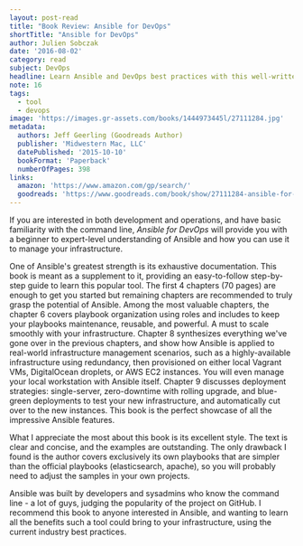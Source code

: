 ```yaml
---
layout: post-read
title: "Book Review: Ansible for DevOps"
shortTitle: "Ansible for DevOps"
author: Julien Sobczak
date: '2016-08-02'
category: read
subject: DevOps
headline: Learn Ansible and DevOps best practices with this well-written and technically excellent guide
note: 16
tags:
  - tool
  - devops
image: 'https://images.gr-assets.com/books/1444973445l/27111284.jpg'
metadata:
  authors: Jeff Geerling (Goodreads Author)
  publisher: 'Midwestern Mac, LLC'
  datePublished: '2015-10-10'
  bookFormat: 'Paperback'
  numberOfPages: 398
links:
  amazon: 'https://www.amazon.com/gp/search/'
  goodreads: 'https://www.goodreads.com/book/show/27111284-ansible-for-devops'
---
```


If you are interested in both development and operations, and have basic familiarity with the command line, *Ansible for DevOps* will provide you with a beginner to expert-level understanding of Ansible and how you can use it to manage your infrastructure.

One of Ansible's greatest strength is its exhaustive documentation. This book is meant as a supplement to it, providing an easy-to-follow step-by-step guide to learn this popular tool. The first 4 chapters (70 pages) are enough to get you started but remaining chapters are recommended to truly grasp the potential of Ansible. Among the most valuable chapters, the chapter 6 covers playbook organization using roles and includes to keep your playbooks maintenance, reusable, and powerful. A must to scale smoothly with your infrastructure. Chapter 8 synthesizes everything we've gone over in the previous chapters, and show how Ansible is applied to real-world infrastructure management scenarios, such as a highly-available infrastructure using redundancy, then provisioned on either local Vagrant VMs, DigitalOcean droplets, or AWS EC2 instances. You will even manage your local workstation with Ansible itself. Chapter 9 discusses deployment strategies: single-server, zero-downtime with rolling upgrade, and blue-green deployments to test your new infrastructure, and automatically cut over to the new instances. This book is the perfect showcase of all the impressive Ansible features.

What I appreciate the most about this book is its excellent style. The text is clear and concise, and the examples are outstanding. The only drawback I found is the author covers exclusively its own playbooks that are simpler than the official playbooks (elasticsearch, apache), so you will probably need to adjust the samples in your own projects.

Ansible was built by developers and sysadmins who know the command line - a lot of guys, judging the popularity of the project on GitHub. I recommend this book to anyone interested in Ansible, and wanting to learn all the benefits such a tool could bring to your infrastructure, using the current industry best practices.
